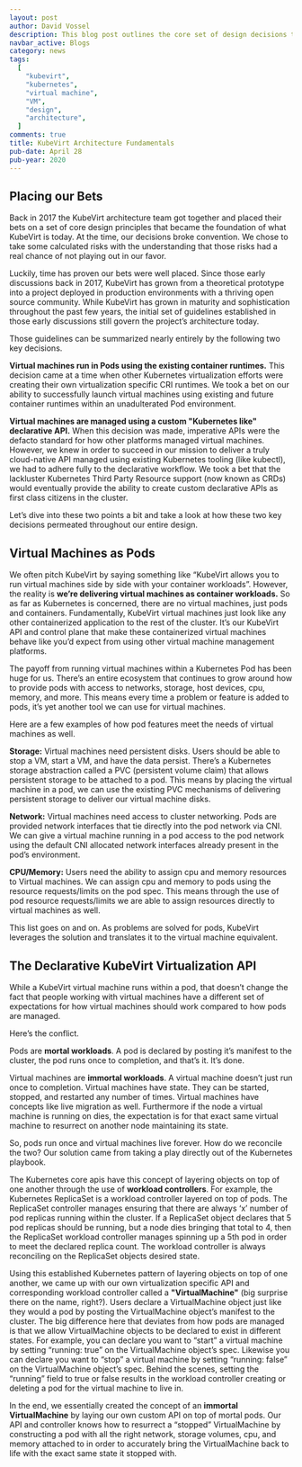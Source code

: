 ```yaml
---
layout: post
author: David Vossel
description: This blog post outlines the core set of design decisions that shaped KubeVirt into what it is today.
navbar_active: Blogs
category: news
tags:
  [
    "kubevirt",
    "kubernetes",
    "virtual machine",
    "VM",
    "design",
    "architecture",
  ]
comments: true
title: KubeVirt Architecture Fundamentals
pub-date: April 28
pub-year: 2020
---
```


## Placing our Bets

Back in 2017 the KubeVirt architecture team got together and placed their bets on a set of core design principles that became the foundation of what KubeVirt is today. At the time, our decisions broke convention. We chose to take some calculated risks with the understanding that those risks had a real chance of not playing out in our favor.

Luckily, time has proven our bets were well placed. Since those early discussions back in 2017, KubeVirt has grown from a theoretical prototype into a project deployed in production environments with a thriving open source community. While KubeVirt has grown in maturity and sophistication throughout the past few years, the initial set of guidelines established in those early discussions still govern the project’s architecture today.

Those guidelines can be summarized nearly entirely by the following two key decisions.

**Virtual machines run in Pods using the existing container runtimes.** This decision came at a time when other Kubernetes virtualization efforts were creating their own virtualization specific CRI runtimes. We took a bet on our ability to successfully launch virtual machines using existing and future container runtimes within an unadulterated Pod environment.

**Virtual machines are managed using a custom "Kubernetes like" declarative API.** When this decision was made, imperative APIs were the defacto standard for how other platforms managed virtual machines. However, we knew in order to succeed in our mission to deliver a truly cloud-native API managed using existing Kubernetes tooling (like kubectl), we had to adhere fully to the declarative workflow. We took a bet that the lackluster Kubernetes Third Party Resource support (now known as CRDs) would eventually provide the ability to create custom declarative APIs as first class citizens in the cluster.

Let’s dive into these two points a bit and take a look at how these two key decisions permeated throughout our entire design.

## Virtual Machines as Pods

We often pitch KubeVirt by saying something like “KubeVirt allows you to run virtual machines side by side with your container workloads”. However, the reality is **we’re delivering virtual machines as container workloads.** So as far as Kubernetes is concerned, there are no virtual machines, just pods and containers. Fundamentally, KubeVirt virtual machines just look like any other containerized application to the rest of the cluster. It’s our KubeVirt API and control plane that make these containerized virtual machines behave like you’d expect from using other virtual machine management platforms.

The payoff from running virtual machines within a Kubernetes Pod has been huge for us. There’s an entire ecosystem that continues to grow around how to provide pods with access to networks, storage, host devices, cpu, memory, and more. This means every time a problem or feature is added to pods, it’s yet another tool we can use for virtual machines.

Here are a few examples of how pod features meet the needs of virtual machines as well.

**Storage:** Virtual machines need persistent disks. Users should be able to stop a VM, start a VM, and have the data persist. There’s a Kubernetes storage abstraction called a PVC (persistent volume claim) that allows persistent storage to be attached to a pod. This means by placing the virtual machine in a pod, we can use the existing PVC mechanisms of delivering persistent storage to deliver our virtual machine disks.

**Network:** Virtual machines need access to cluster networking. Pods are provided network interfaces that tie directly into the pod network via CNI. We can give a virtual machine running in a pod access to the pod network using the default CNI allocated network interfaces already present in the pod’s environment.

**CPU/Memory:** Users need the ability to assign cpu and memory resources to Virtual machines. We can assign cpu and memory to pods using the resource requests/limits on the pod spec. This means through the use of pod resource requests/limits we are able to assign resources directly to virtual machines as well.

This list goes on and on. As problems are solved for pods, KubeVirt leverages the solution and translates it to the virtual machine equivalent.

## The Declarative KubeVirt Virtualization API

While a KubeVirt virtual machine runs within a pod, that doesn’t change the fact that people working with virtual machines have a different set of expectations for how virtual machines should work compared to how pods are managed.

Here’s the conflict.

Pods are **mortal workloads**. A pod is declared by posting it’s manifest to the cluster, the pod runs once to completion, and that’s it. It’s done.

Virtual machines are **immortal workloads**. A virtual machine doesn’t just run once to completion. Virtual machines have state. They can be started, stopped, and restarted any number of times. Virtual machines have concepts like live migration as well. Furthermore if the node a virtual machine is running on dies, the expectation is for that exact same virtual machine to resurrect on another node maintaining its state.

So, pods run once and virtual machines live forever. How do we reconcile the two? Our solution came from taking a play directly out of the Kubernetes playbook.

The Kubernetes core apis have this concept of layering objects on top of one another through the use of **workload controllers**. For example, the Kubernetes ReplicaSet is a workload controller layered on top of pods. The ReplicaSet controller manages ensuring that there are always ‘x’ number of pod replicas running within the cluster. If a ReplicaSet object declares that 5 pod replicas should be running, but a node dies bringing that total to 4, then the ReplicaSet workload controller manages spinning up a 5th pod in order to meet the declared replica count. The workload controller is always reconciling on the ReplicaSet objects desired state.

Using this established Kubernetes pattern of layering objects on top of one another, we came up with our own virtualization specific API and corresponding workload controller called a **"VirtualMachine"** (big surprise there on the name, right?). Users declare a VirtualMachine object just like they would a pod by posting the VirtualMachine object’s manifest to the cluster. The big difference here that deviates from how pods are managed is that we allow VirtualMachine objects to be declared to exist in different states. For example, you can declare you want to “start” a virtual machine by setting “running: true” on the VirtualMachine object’s spec. Likewise you can declare you want to “stop” a virtual machine by setting “running: false” on the VirtualMachine object’s spec. Behind the scenes, setting the “running” field to true or false results in the workload controller creating or deleting a pod for the virtual machine to live in.

In the end, we essentially created the concept of an **immortal VirtualMachine** by laying our own custom API on top of mortal pods. Our API and controller knows how to resurrect a “stopped” VirtualMachine by constructing a pod with all the right network, storage volumes, cpu, and memory attached to in order to accurately bring the VirtualMachine back to life with the exact same state it stopped with.
